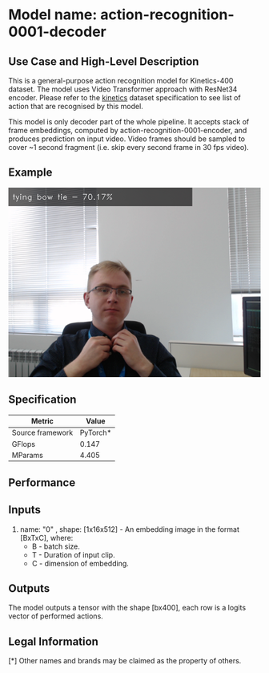 # Model name: action-recognition-0001-decoder

## Use Case and High-Level Description

This is a general-purpose action recognition model for Kinetics-400 dataset. The model uses Video Transformer approach with ResNet34 encoder.
Please refer to the [kinetics](https://deepmind.com/research/open-source/kinetics) dataset specification to see list of action that are recognised by this model.

This model is only decoder part of the whole pipeline. It accepts stack of frame embeddings, computed by action-recognition-0001-encoder, and produces prediction on input video. Video frames should be sampled to cover ~1 second fragment (i.e. skip every second frame in 30 fps video).

## Example

![](./demo.png)

## Specification

| Metric                          | Value                                     |
|---------------------------------|-------------------------------------------|
| Source framework                | PyTorch*                                  |
| GFlops                          | 0.147                                     |
| MParams                         | 4.405                                     |


## Performance

## Inputs

1. name: "0" , shape: [1x16x512] - An embedding image in the format [BxTxC],
   where:
    - B - batch size.
    - T - Duration of input clip.
    - C - dimension of embedding.

## Outputs

The model outputs a tensor with the shape [bx400], each row is a logits vector of performed actions.

## Legal Information
[*] Other names and brands may be claimed as the property of others.
